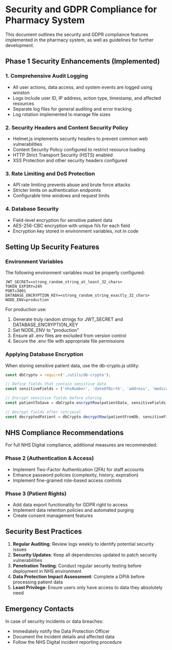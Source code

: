 # Security and GDPR Compliance for Pharmacy System

This document outlines the security and GDPR compliance features implemented in the pharmacy system, as well as guidelines for further development.

## Phase 1 Security Enhancements (Implemented)

### 1. Comprehensive Audit Logging
- All user actions, data access, and system events are logged using winston
- Logs include user ID, IP address, action type, timestamp, and affected resources
- Separate log files for general auditing and error tracking
- Log rotation implemented to manage file sizes

### 2. Security Headers and Content Security Policy
- Helmet.js implements security headers to prevent common web vulnerabilities
- Content Security Policy configured to restrict resource loading
- HTTP Strict Transport Security (HSTS) enabled
- XSS Protection and other security headers configured

### 3. Rate Limiting and DoS Protection
- API rate limiting prevents abuse and brute force attacks
- Stricter limits on authentication endpoints
- Configurable time windows and request limits

### 4. Database Security
- Field-level encryption for sensitive patient data
- AES-256-CBC encryption with unique IVs for each field
- Encryption key stored in environment variables, not in code

## Setting Up Security Features

### Environment Variables
The following environment variables must be properly configured:

```
JWT_SECRET=<strong_random_string_at_least_32_chars>
TOKEN_EXPIRY=24h
PORT=3001
DATABASE_ENCRYPTION_KEY=<strong_random_string_exactly_32_chars>
NODE_ENV=production
```

For production use:
1. Generate truly random strings for JWT_SECRET and DATABASE_ENCRYPTION_KEY
2. Set NODE_ENV to "production"
3. Ensure all .env files are excluded from version control
4. Secure the .env file with appropriate file permissions

### Applying Database Encryption
When storing sensitive patient data, use the db-crypto.js utility:

```javascript
const dbCrypto = require('./utils/db-crypto');

// Define fields that contain sensitive data
const sensitiveFields = ['nhsNumber', 'dateOfBirth', 'address', 'medicalDetails'];

// Encrypt sensitive fields before storing
const patientToSave = dbCrypto.encryptRow(patientData, sensitiveFields);

// Decrypt fields after retrieval
const decryptedPatient = dbCrypto.decryptRow(patientFromDb, sensitiveFields);
```

## NHS Compliance Recommendations

For full NHS Digital compliance, additional measures are recommended:

### Phase 2 (Authentication & Access)
- Implement Two-Factor Authentication (2FA) for staff accounts
- Enhance password policies (complexity, history, expiration)
- Implement fine-grained role-based access controls

### Phase 3 (Patient Rights)
- Add data export functionality for GDPR right to access
- Implement data retention policies and automated purging
- Create consent management features

## Security Best Practices

1. **Regular Auditing**: Review logs weekly to identify potential security issues
2. **Security Updates**: Keep all dependencies updated to patch security vulnerabilities
3. **Penetration Testing**: Conduct regular security testing before deployment in NHS environment
4. **Data Protection Impact Assessment**: Complete a DPIA before processing patient data
5. **Least Privilege**: Ensure users only have access to data they absolutely need

## Emergency Contacts

In case of security incidents or data breaches:
- Immediately notify the Data Protection Officer
- Document the incident details and affected data
- Follow the NHS Digital incident reporting procedure
